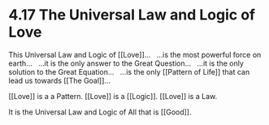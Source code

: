 # 4.17 The Universal Law and Logic of Love

This Universal Law and Logic of [[Love]]…
 
…is the most powerful force on earth…
 
…it is the only answer to the Great Question… 
 
…it is the only solution to the Great Equation… 
 
…is the only [[Pattern of Life]] that can lead us towards [[The Goal]]… 

[[Love]] is a a Pattern. [[Love]] is a [[Logic]]. [[Love]] is a Law. 

It is the Universal Law and Logic of All that is [[Good]]. 
